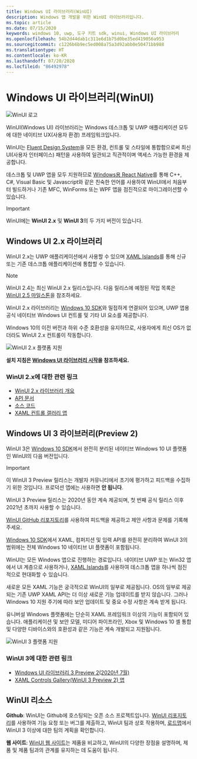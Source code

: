 ```yaml
---
title: Windows UI 라이브러리(WinUI)
description: Windows 앱 개발을 위한 WinUI 라이브러리입니다.
ms.topic: article
ms.date: 07/15/2020
keywords: windows 10, uwp, 도구 키트 sdk, winui, Windows UI 라이브러리
ms.openlocfilehash: 54b2d44dab1c311e6d1b75d0be35ed419056a953
ms.sourcegitcommit: c1226b6b9ec5ed008a75a3d92abb0e50471bb988
ms.translationtype: HT
ms.contentlocale: ko-KR
ms.lasthandoff: 07/20/2020
ms.locfileid: "86492978"
---
```

# <a name="windows-ui-library-winui"></a>Windows UI 라이브러리(WinUI)

![WinUI 로고](../images/logo-winui.png)

WinUI(Windows UI) 라이브러리는 Windows 데스크톱 및 UWP 애플리케이션 모두에 대한 네이티브 UX(사용자 환경) 프레임워크입니다.

WinUI는 [Fluent Design System](https://www.microsoft.com/design/fluent/#/)을 모든 환경, 컨트롤 및 스타일에 통합함으로써 최신 UI(사용자 인터페이스) 패턴을 사용하여 일관되고 직관적이며 액세스 가능한 환경을 제공합니다.

데스크톱 및 UWP 앱을 모두 지원하므로 [Windows용 React Native](https://microsoft.github.io/react-native-windows/)를 통해 C++, C#, Visual Basic 및 Javascript와 같은 친숙한 언어를 사용하여 WinUI에서 처음부터 빌드하거나 기존 MFC, WinForms 또는 WPF 앱을 점진적으로 마이그레이션할 수 있습니다.

> [!Important]
> WinUI에는 **WinUI 2.x** 및 **WinUI 3**의 두 가지 버전이 있습니다.

## <a name="windows-ui-2x-library"></a>Windows UI 2.x 라이브러리

WinUI 2.x는 UWP 애플리케이션에서 사용할 수 있으며 [XAML Islands](/windows/apps/desktop/modernize/xaml-islands)를 통해 신규 또는 기존 데스크톱 애플리케이션에 통합할 수 있습니다.

> [!NOTE]
> WinUI 2.4는 최신 WinUI 2.x 릴리스입니다. 다음 릴리스에 예정된 작업 목록은 [WinUI 2.5 마일스톤](https://github.com/microsoft/microsoft-ui-xaml/milestone/10)을 참조하세요.

WinUI 2.x 라이브러리는 [Windows 10 SDK](https://developer.microsoft.com/windows/downloads/windows-10-sdk/)와 밀접하게 연결되어 있으며, UWP 앱용 공식 네이티브 Windows UI 컨트롤 및 기타 UI 요소를 제공합니다.

Windows 10의 이전 버전과 하위 수준 호환성을 유지하므로, 사용자에게 최신 OS가 없더라도 WinUI 2.x 컨트롤이 작동합니다.

![WinUI 2.x 플랫폼 지원](../images/platforms-winui2.png)

**설치 지침은 [Windows UI 라이브러리 시작](winui2/getting-started.md)을 참조하세요.**

### <a name="related-links-for-winui-2x"></a>WinUI 2.x에 대한 관련 링크

- [WinUI 2.x 라이브러리 개요](winui2/index.md)
- [API 문서](https://docs.microsoft.com/uwp/api/overview/winui/)
- [소스 코드](https://aka.ms/winui)
- [XAML 컨트롤 갤러리 앱](https://www.microsoft.com/p/xaml-controls-gallery/9msvh128x2zt)

## <a name="windows-ui-3-library-preview-2"></a>Windows UI 3 라이브러리(Preview 2)

WinUI 3은 [Windows 10 SDK](https://developer.microsoft.com/windows/downloads/windows-10-sdk/)에서 완전히 분리된 네이티브 Windows 10 UI 플랫폼인 WinUI의 다음 버전입니다.

> [!Important]
> 이 WinUI 3 Preview 릴리스는 개발자 커뮤니티에서 초기에 평가하고 피드백을 수집하기 위한 것입니다. 프로덕션 앱에는 사용하면 **안 됩니다**.
>
> WinUI 3 Preview 릴리스는 2020년 동안 계속 제공되며, 첫 번째 공식 릴리스 이후 2021년 초까지 사용할 수 있습니다.
>
> [WinUI GitHub 리포지토리](https://github.com/microsoft/microsoft-ui-xaml)를 사용하여 피드백을 제공하고 제안 사항과 문제를 기록해 주세요.

[Windows 10 SDK](https://developer.microsoft.com/windows/downloads/windows-10-sdk/)에서 XAML, 컴퍼지션 및 입력 API를 완전히 분리하여 WinUI 3의 범위에는 전체 Windows 10 네이티브 UI 플랫폼이 포함됩니다.

WinUI는 모든 Windows 앱으로 진행하는 경로입니다. 네이티브 UWP 또는 Win32 앱에서 UI 계층으로 사용하거나, [XAML Islands](https://docs.microsoft.com/windows/apps/desktop/modernize/xaml-islands)를 사용하여 데스크톱 앱을 하나씩 점진적으로 현대화할 수 있습니다.

새로운 모든 XAML 기능은 궁극적으로 WinUI의 일부로 제공됩니다. OS의 일부로 제공되는 기존 UWP XAML API는 더 이상 새로운 기능 업데이트를 받지 않습니다. 그러나 Windows 10 지원 주기에 따라 보안 업데이트 및 중요 수정 사항은 계속 받게 됩니다.

유니버설 Windows 플랫폼에는 단순히 XAML 프레임워크 이상의 기능이 포함되어 있습니다. 애플리케이션 및 보안 모델, 미디어 파이프라인, Xbox 및 Windows 10 셸 통합 및 다양한 디바이스와의 호환성과 같은 기능은 계속 개발되고 지원됩니다.

![WinUI 3 플랫폼 지원](../images/platforms-winui3.png)

### <a name="related-links-for-winui-3"></a>WinUI 3에 대한 관련 링크

- [Windows UI 라이브러리 3 Preview 2(2020년 7월)](winui3/index.md)
- [XAML Controls Gallery(WinUI 3 Preview 2) 앱](https://github.com/microsoft/Xaml-Controls-Gallery/tree/winui3preview)

## <a name="winui-resources"></a>WinUI 리소스

**Github**: WinUI는 Github에 호스팅되는 오픈 소스 프로젝트입니다. [WinUI 리포지토리](https://github.com/microsoft/microsoft-ui-xaml)를 사용하여 기능 요청 또는 버그를 제출하고, WinUI 팀과 상호 작용하며, [로드맵](https://github.com/microsoft/microsoft-ui-xaml/blob/master/docs/roadmap.md)에서 WinUI 3 이상에 대한 팀의 계획을 확인합니다.

**웹 사이트**: [WinUI 웹 사이트](https://aka.ms/winui)는 제품을 비교하고, WinUI의 다양한 장점을 설명하며, 제품 및 제품 팀과의 관계를 유지하는 데 도움이 됩니다.
